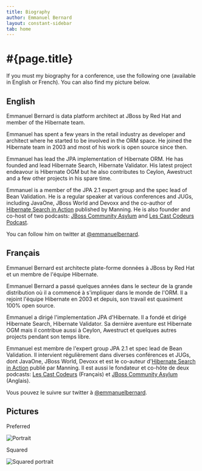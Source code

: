 ```yaml
---
title: Biography
author: Emmanuel Bernard
layout: constant-sidebar
tab: home
---
```

  
# #{page.title}

If you must my biography for a conference, use the following one (available in English or French). You can also find my picture below.

## English

Emmanuel Bernard is data platform architect at JBoss by Red Hat and member of
the Hibernate team.

Emmanuel has spent a few years in the retail industry as developer and architect
where he started to be involved in the ORM space. He joined the Hibernate team
in 2003 and most of his work is open source since then.

Emmanuel has lead the JPA implementation of Hibernate ORM. He has founded and
lead Hibernate Search, Hibernate Validator. His latest project endeavour is
Hibernate OGM but he also contributes to Ceylon, Awestruct and a few other
projects in his spare time.

Emmanuel is a member of the JPA 2.1 expert group and the spec lead of Bean
Validation. He is a regular speaker at various conferences and JUGs, including
JavaOne, JBoss World and Devoxx and the co-author of [Hibernate Search in
Action](/books/hsia/) published by Manning. He is also founder and co-host of
two podcasts: [JBoss Community Asylum](http://asylum.jboss.org) and [Les Cast
Codeurs Podcast](http://lescastcodeurs.com).

You can follow him on twitter at
[@emmanuelbernard](http://twitter.com/emmanuelbernard).

## Français

Emmanuel Bernard est architecte plate-forme données à JBoss by Red Hat et un
membre de l'équipe Hibernate.

Emmanuel Bernard a passé quelques années dans le secteur de la grande
distribution où il a commencé à s'impliquer dans le monde de l'ORM. Il a rejoint
l'équipe Hibernate en 2003 et depuis, son travail est quasiment 100% open
source.

Emmanuel a dirigé l'implementation JPA d'Hibernate. Il a fondé et dirigé
Hibernate Search, Hibernate Validator. Sa dernière aventure est Hibernate OGM
mais il contribue aussi à Ceylon, Awestruct et quelques autres projects pendant
son temps libre.

Emmanuel est membre de l'expert group JPA 2.1 et spec lead de Bean Validation.
Il intervient régulièrement dans diverses conférences et JUGs, dont JavaOne,
JBoss World, Devoxx et est le co-auteur d'[Hibernate Search in
Action](/books/hsia/) publié par Manning. Il est aussi le fondateur et co-hôte
de deux podcasts: [Les Cast Codeurs](http://lescastcodeurs.com) (Français) et
[JBoss Community Asylum](http://asylum.jboss.org) (Anglais).

Vous pouvez le suivre sur twitter à
[@emmanuelbernard](http://twitter.com/emmanuelbernard).

## Pictures

Preferred

![Portrait](/images/headshot/EmmanuelBernardConference.jpg)

Squared

![Squared portrait](/images/headshot/EmmanuelBernardConferenceSquare.jpg)

    

